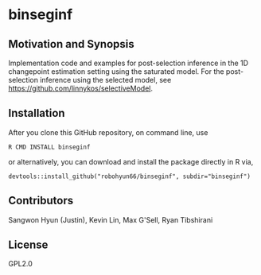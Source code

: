# binseginf

## Motivation and Synopsis
Implementation code and examples for post-selection inference in the 1D changepoint
estimation setting using the saturated model. For the post-selection inference using the selected model, see https://github.com/linnykos/selectiveModel.

## Installation
After you clone this GitHub repository, on command line, use
~~~~
R CMD INSTALL binseginf
~~~~
or alternatively, you can download and install the package directly in R via,
~~~~
devtools::install_github("robohyun66/binseginf", subdir="binseginf")
~~~~

## Contributors
Sangwon Hyun (Justin), Kevin Lin, Max G'Sell, Ryan Tibshirani

## License
GPL2.0
